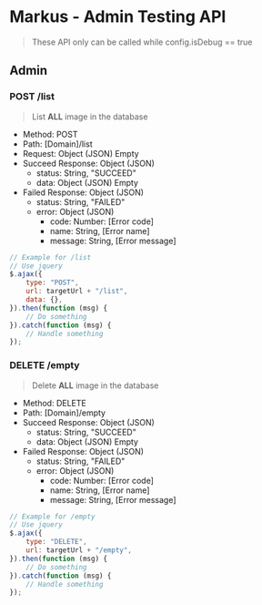 # Markus - Admin Testing API

> These API only can be called while config.isDebug == true

## Admin

### POST /list

> List **ALL** image in the database

-   Method: POST
-   Path: [Domain]/list
-   Request: Object (JSON) Empty
-   Succeed Response: Object (JSON)
    -   status: String, "SUCCEED"
    -   data: Object (JSON) Empty
-   Failed Response: Object (JSON)
    -   status: String, "FAILED"
    -   error: Object (JSON)
        -   code: Number: [Error code]
        -   name: String, [Error name]
        -   message: String, [Error message]

```javascript
// Example for /list
// Use jquery
$.ajax({
    type: "POST",
    url: targetUrl + "/list",
    data: {},
}).then(function (msg) {
    // Do something
}).catch(function (msg) {
    // Handle something
});
```


### DELETE /empty

> Delete **ALL** image in the database

-   Method: DELETE
-   Path: [Domain]/empty
-   Succeed Response: Object (JSON)
    -   status: String, "SUCCEED"
    -   data: Object (JSON) Empty
-   Failed Response: Object (JSON)
    -   status: String, "FAILED"
    -   error: Object (JSON)
        -   code: Number: [Error code]
        -   name: String, [Error name]
        -   message: String, [Error message]

```javascript
// Example for /empty
// Use jquery
$.ajax({
    type: "DELETE",
    url: targetUrl + "/empty",
}).then(function (msg) {
    // Do something
}).catch(function (msg) {
    // Handle something
});
```
